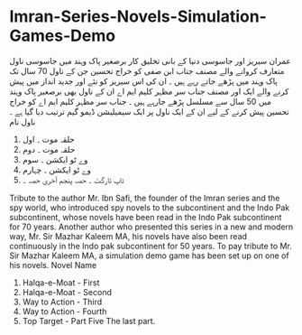 # Imran-Series-Novels-Simulation-Games-Demo

عمران سیریز اور جاسوسی دنیا کے بانی تخلیق کار برصغیر پاک وہند میں جاسوسی ناول متعارف کروانے والے مصنف جناب ابن صفی کو خراج تحسین جن کے ناول 70 سال تک پاک وہند میں پڑھے جاتے رہے ہیں ۔
ان کی اس سیریز کو نئے اور جدید انداز میں پیش کرنے والے ایک اور مصنف جناب سر مظہر کلیم ایم اے ان کے ناول بھی برصغیر پاک وہند میں 50 سال سے مسلسل پڑھے جارہے ہیں ۔ 
جناب سر مظہر کلیم ایم اے کو خراج تحسین پیش کرنے کے لیے ان کے ایک ناول پر ایک سیمیلیشن ڈیمو گیم ترتیب دیا گیا ہے ۔
ناول نام
1. حلقہ موت ۔ اول
2. حلقہ موت ۔ دوم
3. وے ٹو ایکشن ۔ سوم
4. وے ٹو ایکشن ۔ چہارم
5. ٹاپ ٹارگٹ ۔ حصہ پنجم آخری حصہ ۔

Tribute to the author Mr. Ibn Safi, the founder of the Imran series and the spy world, who introduced spy novels to the subcontinent and the Indo Pak subcontinent, whose novels have been read in the Indo Pak subcontinent for 70 years.
Another author who presented this series in a new and modern way, Mr. Sir Mazhar Kaleem MA, his novels have also been read continuously in the Indo pak subcontinent for 50 years. 
To pay tribute to Mr. Sir Mazhar Kaleem MA, a simulation demo game has been set up on one of his novels.
Novel Name
1. Halqa-e-Moat - First
2. Halqa-e-Moat - Second
3. Way to Action - Third
4. Way to Action - Fourth
5. Top Target - Part Five The last part.
